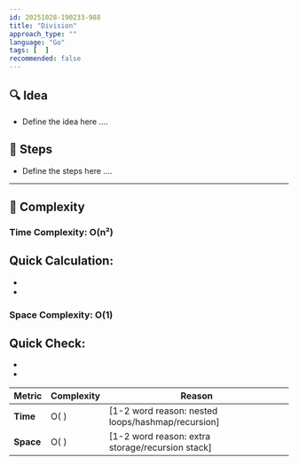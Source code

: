 ```yaml
---
id: 20251028-190233-988
title: "Division"
approach_type: ""
language: "Go"
tags: [  ]
recommended: false
---
```


## 🔍 Idea
* Define the idea here ....



## 🧩 Steps
* Define the steps here ....





---

## 🧮 Complexity

### Time Complexity: O(n²)
**Quick Calculation:**
-
-
-

### Space Complexity: O(1)
**Quick Check:**
-
-
-

| Metric  |  Complexity | Reason |
|---------|-------------|--------|
| **Time**  | O( ) | [1-2 word reason: nested loops/hashmap/recursion] |
| **Space** | O( ) | [1-2 word reason: extra storage/recursion stack] |

